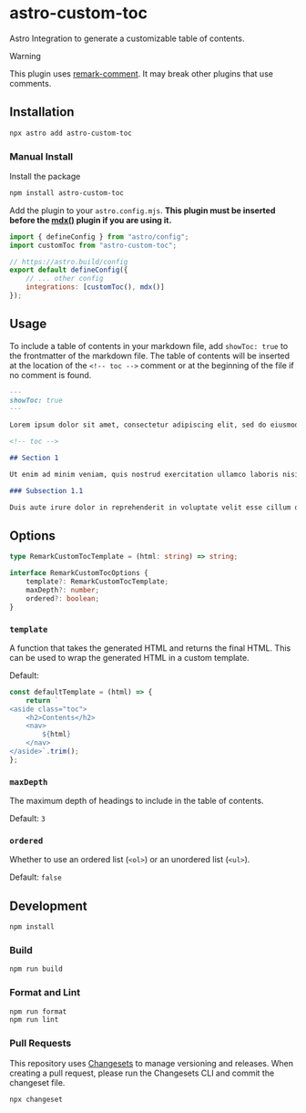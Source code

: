 # astro-custom-toc

Astro Integration to generate a customizable table of contents.

> [!WARNING]
> This plugin uses [remark-comment](https://github.com/leebyron/remark-comment). It may break other plugins that use comments.

## Installation

```bash
npx astro add astro-custom-toc
```

### Manual Install

Install the package

```bash
npm install astro-custom-toc
```

Add the plugin to your `astro.config.mjs`. **This plugin must be inserted before the [mdx()](https://github.com/withastro/astro/tree/main/packages/integrations/mdx/) plugin if you are using it.**

```javascript
import { defineConfig } from "astro/config";
import customToc from "astro-custom-toc";

// https://astro.build/config
export default defineConfig({
    // ... other config
    integrations: [customToc(), mdx()]
});
```

## Usage

To include a table of contents in your markdown file, add ``showToc: true`` to the frontmatter of the markdown file. The table of contents will be inserted at the location of the `<!-- toc -->` comment or at the beginning of the file if no comment is found.

```markdown
---
showToc: true
---

Lorem ipsum dolor sit amet, consectetur adipiscing elit, sed do eiusmod tempor incididunt ut labore et dolore magna aliqua.

<!-- toc -->

## Section 1

Ut enim ad minim veniam, quis nostrud exercitation ullamco laboris nisi ut aliquip ex ea commodo consequat.

### Subsection 1.1

Duis aute irure dolor in reprehenderit in voluptate velit esse cillum dolore eu fugiat nulla pariatur.
```

## Options

```typescript
type RemarkCustomTocTemplate = (html: string) => string;

interface RemarkCustomTocOptions {
    template?: RemarkCustomTocTemplate;
    maxDepth?: number;
    ordered?: boolean;
}
```

### `template`

A function that takes the generated HTML and returns the final HTML. This can be used to wrap the generated HTML in a custom template.

Default:

```javascript
const defaultTemplate = (html) => {
    return `
<aside class="toc">
    <h2>Contents</h2>
    <nav>
        ${html}
    </nav>
</aside>`.trim();
};
```

### `maxDepth`

The maximum depth of headings to include in the table of contents.

Default: `3`

### `ordered`

Whether to use an ordered list (`<ol>`) or an unordered list (`<ul>`).

Default: `false`

## Development

```bash
npm install
```

### Build

```bash
npm run build
```

### Format and Lint

```bash
npm run format
npm run lint
```

### Pull Requests

This repository uses [Changesets](https://github.com/changesets/changesets) to manage versioning and releases. When creating a pull request, please run the Changesets CLI and commit the changeset file.

```bash
npx changeset
```
